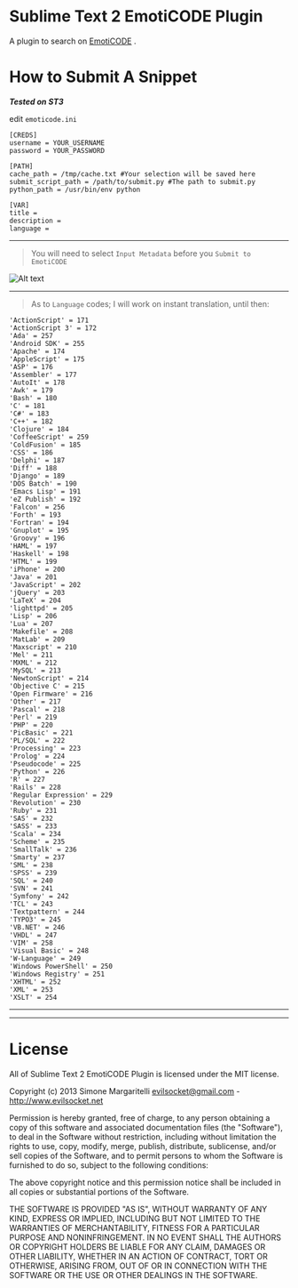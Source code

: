 # Sublime Text 2 EmotiCODE Plugin

A plugin to search on [EmotiCODE](http://www.emoticode.net) .

# How to Submit A Snippet
***Tested on ST3***   

edit `emoticode.ini` 

```
[CREDS]
username = YOUR_USERNAME
password = YOUR_PASSWORD

[PATH]
cache_path = /tmp/cache.txt #Your selection will be saved here
submit_script_path = /path/to/submit.py #The path to submit.py
python_path = /usr/bin/env python

[VAR]
title = 
description = 
language =
```

***  

> You will need to select ```Input Metadata``` before you ```Submit to EmotiCODE```  

![Alt text](http://sysbase.org/preview.png "Optional title")

***

> As to `Language` codes; I will work on instant translation, until then:
```
'ActionScript' = 171 
'ActionScript 3' = 172
'Ada' = 257
'Android SDK' = 255
'Apache' = 174
'AppleScript' = 175
'ASP' = 176
'Assembler' = 177
'AutoIt' = 178
'Awk' = 179
'Bash' = 180
'C' = 181
'C#' = 183
'C++' = 182
'Clojure' = 184
'CoffeeScript' = 259
'ColdFusion' = 185
'CSS' = 186
'Delphi' = 187
'Diff' = 188
'Django' = 189
'DOS Batch' = 190
'Emacs Lisp' = 191
'eZ Publish' = 192
'Falcon' = 256
'Forth' = 193
'Fortran' = 194
'Gnuplot' = 195
'Groovy' = 196
'HAML' = 197
'Haskell' = 198
'HTML' = 199
'iPhone' = 200
'Java' = 201
'JavaScript' = 202
'jQuery' = 203
'LaTeX' = 204
'lighttpd' = 205
'Lisp' = 206
'Lua' = 207
'Makefile' = 208
'MatLab' = 209
'Maxscript' = 210
'Mel' = 211
'MXML' = 212
'MySQL' = 213
'NewtonScript' = 214
'Objective C' = 215
'Open Firmware' = 216
'Other' = 217
'Pascal' = 218
'Perl' = 219
'PHP' = 220
'PicBasic' = 221
'PL/SQL' = 222
'Processing' = 223
'Prolog' = 224
'Pseudocode' = 225
'Python' = 226
'R' = 227
'Rails' = 228
'Regular Expression' = 229
'Revolution' = 230
'Ruby' = 231
'SAS' = 232
'SASS' = 233
'Scala' = 234
'Scheme' = 235
'SmallTalk' = 236
'Smarty' = 237
'SML' = 238
'SPSS' = 239
'SQL' = 240
'SVN' = 241
'Symfony' = 242
'TCL' = 243
'Textpattern' = 244
'TYPO3' = 245
'VB.NET' = 246
'VHDL' = 247
'VIM' = 258
'Visual Basic' = 248
'W-Language' = 249
'Windows PowerShell' = 250
'Windows Registry' = 251
'XHTML' = 252
'XML' = 253
'XSLT' = 254
```

***





***

# License

All of Sublime Text 2 EmotiCODE Plugin is licensed under the MIT license.

Copyright (c) 2013 Simone Margaritelli <evilsocket@gmail.com> - <http://www.evilsocket.net>

Permission is hereby granted, free of charge, to any person obtaining a copy of this software and associated documentation files (the "Software"), to deal in the Software without restriction, including without limitation the rights to use, copy, modify, merge, publish, distribute, sublicense, and/or sell copies of the Software, and to permit persons to whom the Software is furnished to do so, subject to the following conditions:

The above copyright notice and this permission notice shall be included in all copies or substantial portions of the Software.

THE SOFTWARE IS PROVIDED "AS IS", WITHOUT WARRANTY OF ANY KIND, EXPRESS OR IMPLIED, INCLUDING BUT NOT LIMITED TO THE WARRANTIES OF MERCHANTABILITY, FITNESS FOR A PARTICULAR PURPOSE AND NONINFRINGEMENT. IN NO EVENT SHALL THE AUTHORS OR COPYRIGHT HOLDERS BE LIABLE FOR ANY CLAIM, DAMAGES OR OTHER LIABILITY, WHETHER IN AN ACTION OF CONTRACT, TORT OR OTHERWISE, ARISING FROM, OUT OF OR IN CONNECTION WITH THE SOFTWARE OR THE USE OR OTHER DEALINGS IN THE SOFTWARE.
